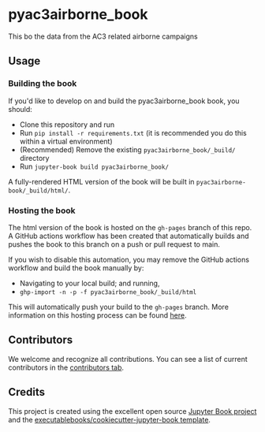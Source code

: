 # pyac3airborne_book

This bo the data from the AC3 related airborne campaigns

## Usage

### Building the book

If you'd like to develop on and build the pyac3airborne_book book, you should:

- Clone this repository and run
- Run `pip install -r requirements.txt` (it is recommended you do this within a virtual environment)
- (Recommended) Remove the existing `pyac3airborne_book/_build/` directory
- Run `jupyter-book build pyac3airborne_book/`

A fully-rendered HTML version of the book will be built in `pyac3airborne-book/_build/html/`.

### Hosting the book

The html version of the book is hosted on the `gh-pages` branch of this repo. A GitHub actions workflow has been created that automatically builds and pushes the book to this branch on a push or pull request to main.

If you wish to disable this automation, you may remove the GitHub actions workflow and build the book manually by:

- Navigating to your local build; and running,
- `ghp-import -n -p -f pyac3airborne_book/_build/html`

This will automatically push your build to the `gh-pages` branch. More information on this hosting process can be found [here](https://jupyterbook.org/publish/gh-pages.html#manually-host-your-book-with-github-pages).

## Contributors

We welcome and recognize all contributions. You can see a list of current contributors in the [contributors tab](https://github.com/mariomech/pyac3airborne_book/graphs/contributors).

## Credits

This project is created using the excellent open source [Jupyter Book project](https://jupyterbook.org/) and the [executablebooks/cookiecutter-jupyter-book template](https://github.com/executablebooks/cookiecutter-jupyter-book).
